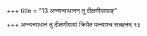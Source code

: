 +++
title = "13 अग्न्यन्वाधानन् तु दीक्षणीयायाङ्"

+++
अग्न्यन्वाधानं तु दीक्षणीयायां क्रियेत पत्न्याश्च सन्नहनम् १३